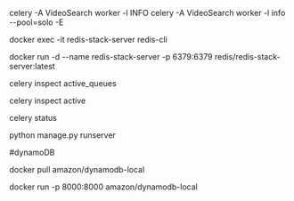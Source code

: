 celery -A VideoSearch worker -l INFO
celery -A VideoSearch worker -l info --pool=solo -E 

docker exec -it redis-stack-server redis-cli

docker run -d --name redis-stack-server -p 6379:6379 redis/redis-stack-server:latest

celery inspect active_queues

celery inspect active

celery status  

python manage.py runserver   

#dynamoDB

docker pull amazon/dynamodb-local

docker run -p 8000:8000 amazon/dynamodb-local